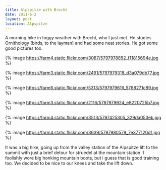 ```yaml
---
title: Alpspitze with Brecht
date: 2011-6-2
layout: post
location: Alpspitze
---
```


A morning hike in foggy weather with Brecht, who I just met. He studies
Ornithology (birds, to the layman) and had some neat stories. He got some
good pictures too.
  
  
{% image https://farm4.static.flickr.com/3087/5797978852_f11815694e.jpg %}
  
{% image https://farm3.static.flickr.com/2491/5797979318_d3a079db77.jpg %}
  
{% image https://farm6.static.flickr.com/5313/5797979616_5768271c89.jpg %}
  
{% image https://farm3.static.flickr.com/2116/5797979924_e8220725b7.jpg %}
  
{% image https://farm4.static.flickr.com/3513/5797425305_329da053eb.jpg %}
  
{% image https://farm4.static.flickr.com/3639/5797980578_7e377120d1.jpg %}
  
  
It was a big hike, going up from the valley station of the Alpspitze lift
to the summit with just a brief detour for struedel at the mountain station.
I foolishly wore big honking mountain boots, but I guess that is good training
too. We decided to be nice to our knees and take the lift down.
